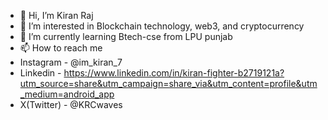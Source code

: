 - 👋 Hi, I’m Kiran Raj
- 👀 I’m interested in Blockchain technology, web3, and cryptocurrency 
- 🌱 I’m currently learning Btech-cse from LPU punjab
- 📫 How to reach me
-  Instagram - @im_kiran_7
-  Linkedin  - https://www.linkedin.com/in/kiran-fighter-b2719121a?utm_source=share&utm_campaign=share_via&utm_content=profile&utm_medium=android_app
-  X(Twitter) - @KRCwaves


